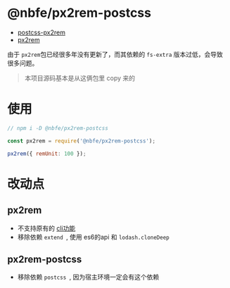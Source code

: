 # @nbfe/px2rem-postcss

-   [postcss-px2rem](https://www.npmjs.com/package/postcss-px2rem)
-   [px2rem](https://www.npmjs.com/package/px2rem)

由于 `px2rem`包已经很多年没有更新了，而其依赖的 `fs-extra` 版本过低，会导致很多问题。

> 本项目源码基本是从这俩包里 copy 来的

# 使用

```javascript
// npm i -D @nbfe/px2rem-postcss

const px2rem = require('@nbfe/px2rem-postcss');

px2rem({ remUnit: 100 });
```

# 改动点

## px2rem

* 不支持原有的 [cli功能](https://github.com/songsiqi/px2rem/blob/master/bin/px2rem.js)
* 移除依赖 `extend `, 使用 es6的api 和 `lodash.cloneDeep`

## px2rem-postcss

* 移除依赖 `postcss `, 因为宿主环境一定会有这个依赖



